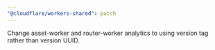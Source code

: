 ```yaml
---
"@cloudflare/workers-shared": patch
---
```


Change asset-worker and router-worker analytics to using version tag rather than version UUID.
